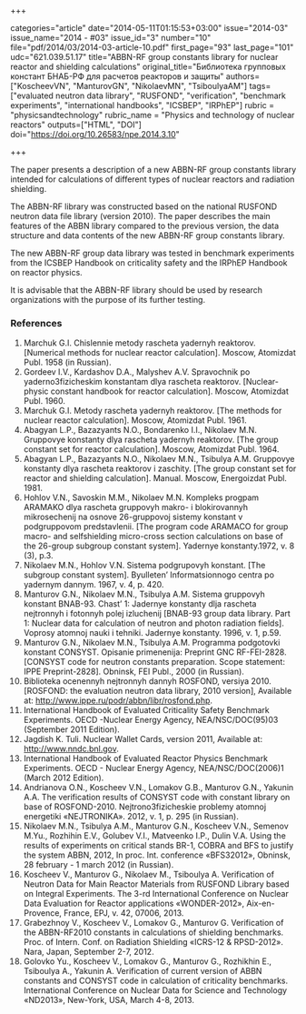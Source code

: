 +++

categories="article"
date="2014-05-11T01:15:53+03:00"
issue="2014-03"
issue_name="2014 - #03"
issue_id="3"
number="10"
file="pdf/2014/03/2014-03-article-10.pdf"
first_page="93"
last_page="101"
udc="621.039.51.17"
title="ABBN-RF group constants library for nuclear reactor and shielding calculations"
original_title="Библиотека групповых констант БНАБ-РФ для расчетов реакторов и защиты"
authors=["KoscheevVN", "ManturovGN", "NikolaevMN", "TsiboulyaAM"]
tags=["evaluated neutron data library", "RUSFOND", "verification", "benchmark experiments", "international handbooks", "ICSBEP", "IRPhEP"]
rubric = "physicsandtechnology"
rubric_name = "Physics and technology of nuclear reactors"
outputs=["HTML", "DOI"]
doi="https://doi.org/10.26583/npe.2014.3.10"

+++

The paper presents a description of a new ABBN-RF group constants library intended for calculations of different types of nuclear reactors and radiation shielding.

The ABBN-RF library was constructed based on the national RUSFOND neutron data file library (version 2010). The paper describes the main features of the ABBN library compared to the previous version, the data structure and data contents of the new ABBN-RF group constants library.

The new ABBN-RF group data library was tested in benchmark experiments from the ICSBEP Handbook on criticality safety and the IRPhEP Handbook on reactor physics.

It is advisable that the ABBN-RF library should be used by research organizations with the purpose of its further testing.

### References

1. Marchuk G.I. Chislennie metody rascheta yadernyh reaktorov. [Numerical methods for nuclear reactor calculation]. Moscow, Atomizdat Publ. 1958 (in Russian).
2. Gordeev I.V., Kardashov D.A., Malyshev A.V. Spravochnik po yaderno3fizicheskim konstantam dlya rascheta reaktorov. [Nuclear-physic constant handbook for reactor calculation]. Moscow, Atomizdat Publ. 1960.
3. Marchuk G.I. Metody rascheta yadernyh reaktorov. [The methods for nuclear reactor calculation]. Moscow, Atomizdat Publ. 1961.
4. Abagyan L.P., Bazazyants N.O., Bondarenko I.I., Nikolaev M.N. Gruppovye konstanty dlya rascheta yadernyh reaktorov. [The group constant set for reactor calculation]. Moscow, Atomizdat Publ. 1964.
5. Abagyan L.P., Bazazyants N.O., Nikolaev M.N., Tsibulya A.M. Gruppovye konstanty dlya rascheta reaktorov i zaschity. [The group constant set for reactor and shielding calculation]. Manual. Moscow, Energoizdat Publ. 1981.
6. Hohlov V.N., Savoskin M.M., Nikolaev M.N. Kompleks progpam ARAMAKO dlya rascheta gruppovyh makro- i blokirovannyh mikrosechenij na osnove 26-gruppovoj sistemy konstant v podgruppovom predstavlenii. [The program code ARAMACO for group macro- and selfshielding micro-cross section calculations on base of the 26-group subgroup constant system]. Yadernye konstanty.1972, v. 8 (3), p.3.
7. Nikolaev M.N., Hohlov V.N. Sistema podgrupovyh konstant. [The subgroup constant system]. Byulleten’ Informatsionnogo centra po yadernym dannym. 1967, v. 4, p. 420.
8. Manturov G.N., Nikolaev M.N., Tsibulya A.M. Sistema gruppovyh konstant BNAB-93. Chast’ 1: Jadernye konstanty dlja rascheta nejtronnyh i fotonnyh polej izluchenij [BNAB-93 group data library. Part 1: Nuclear data for calculation of neutron and photon radiation fields]. Voprosy atomnoj nauki i tehniki. Jadernye konstanty. 1996, v. 1, p.59.
9. Manturov G.N., Nikolaev M.N., Tsibulya A.M. Programma podgotovki konstant CONSYST. Opisanie primenenija: Preprint GNC RF-FEI-2828. [CONSYST code for neutron constants preparation. Scope statement: IPPE Preprint-2828]. Obninsk, FEI Publ., 2000 (in Russian).
10. Biblioteka ocenennyh nejtronnyh dannyh ROSFOND, versiya 2010. [ROSFOND: the evaluation neutron data library, 2010 version], Available at: http://www.ippe.ru/podr/abbn/libr/rosfond.php.
11. International Handbook of Evaluated Criticality Safety Benchmark Experiments. OECD -Nuclear Energy Agency, NEA/NSC/DOC(95)03 (September 2011 Edition).
12. Jagdish K. Tuli. Nuclear Wallet Cards, version 2011, Available at: http://www.nndc.bnl.gov.
13. International Handbook of Evaluated Reactor Physics Benchmark Experiments. OECD - Nuclear Energy Agency, NEA/NSC/DOC(2006)1 (March 2012 Edition).
14. Andrianova O.N., Koscheev V.N., Lomakov G.B., Manturov G.N., Yakunin A.A. The verification results of CONSYST code with constant library on base of ROSFOND-2010. Nejtrono3fizicheskie problemy atomnoj energetiki «NEJTRONIKA». 2012, v. 1, p. 295 (in Russian).
15. Nikolaev M.N., Tsibulya A.M., Manturov G.N., Koscheev V.N., Semenov M.Yu., Rozhihin E.V., Golubev V.I., Matveenko I.P., Dulin V.A. Using the results of experiments on critical stands BR-1, COBRA and BFS to justify the system ABBN, 2012, In proc. Int. conference «BFS32012», Obninsk, 28 february - 1 march 2012 (in Russian).
16. Koscheev V., Manturov G., Nikolaev M., Tsiboulya A. Verification of Neutron Data for Main Reactor Materials from RUSFOND Library based on Integral Experiments. The 3-rd International Conference on Nuclear Data Evaluation for Reactor applications «WONDER-2012», Aix-en-Provence, France, EPJ, v. 42, 07006, 2013.
17. Grabezhnoy V., Koscheev V., Lomakov G., Manturov G. Verification of the ABBN-RF2010 constants in calculations of shielding benchmarks. Proc. of Intern. Conf. on Radiation Shielding «ICRS-12 & RPSD-2012». Nara, Japan, September 2-7, 2012.
18. Golovko Yu., Koscheev V., Lomakov G., Manturov G., Rozhikhin E., Tsiboulya A., Yakunin A. Verification of current version of ABBN constants and СONSYST code in calculation of criticality benchmarks. International Conference on Nuclear Data for Science and Technology «ND2013», New-York, USA, March 4-8, 2013.